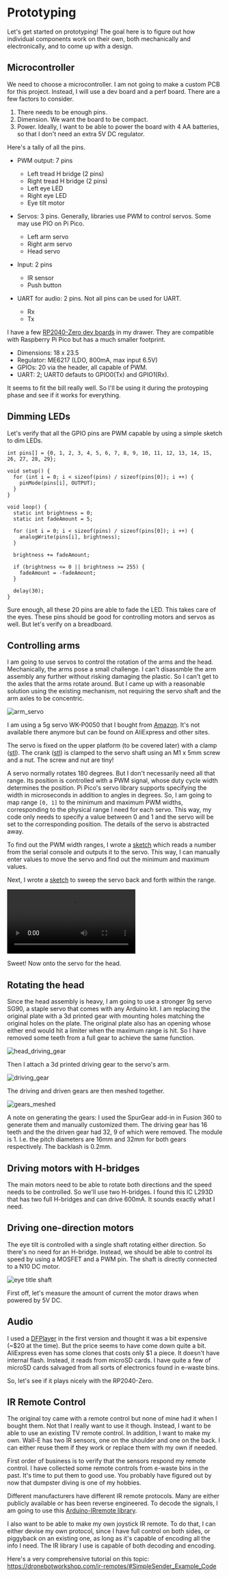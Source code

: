 # Prototyping

Let's get started on prototyping! The goal here is to figure out how individual components work on their own, both mechanically and electronically, and to come up with a design.

## Microcontroller

We need to choose a microcontroller. I am not going to make a custom PCB for this project. Instead, I will use a dev board and a perf board. There are a few factors to consider.

1. There needs to be enough pins.
1. Dimension. We want the board to be compact.
1. Power. Ideally, I want to be able to power the board with 4 AA batteries, so that I don't need an extra 5V DC regulator.

Here's a tally of all the pins.

* PWM output: 7 pins
  - Left tread H bridge (2 pins)
  - Right tread H bridge (2 pins)
  - Left eye LED
  - Right eye LED
  - Eye tilt motor

* Servos: 3 pins. Generally, libraries use PWM to control servos. Some may use PIO on Pi Pico.
  - Left arm servo
  - Right arm servo
  - Head servo

* Input: 2 pins
  - IR sensor
  - Push button

* UART for audio: 2 pins. Not all pins can be used for UART.
  - Rx
  - Tx

I have a few [RP2040-Zero dev boards](https://www.waveshare.com/rp2040-zero.htm) in my drawer. They are compatible with Raspberry Pi Pico but has a much smaller footprint.

* Dimensions: 18 x 23.5
* Regulator: ME6217 (LDO, 800mA, max input 6.5V)
* GPIOs: 20 via the header, all capable of PWM.
* UART: 2; UART0 defauts to GPIO0(Tx) and GPIO1(Rx).

It seems to fit the bill really well. So I'll be using it during the protoyping phase and see if it works for everything.

## Dimming LEDs

Let's verify that all the GPIO pins are PWM capable by using a simple sketch to dim LEDs.

```
int pins[] = {0, 1, 2, 3, 4, 5, 6, 7, 8, 9, 10, 11, 12, 13, 14, 15, 26, 27, 28, 29};

void setup() {
  for (int i = 0; i < sizeof(pins) / sizeof(pins[0]); i ++) {
    pinMode(pins[i], OUTPUT);
  }
}

void loop() {
  static int brightness = 0;
  static int fadeAmount = 5;
  
  for (int i = 0; i < sizeof(pins) / sizeof(pins[0]); i ++) {
    analogWrite(pins[i], brightness);
  }

  brightness += fadeAmount;

  if (brightness <= 0 || brightness >= 255) {
    fadeAmount = -fadeAmount;
  }

  delay(30);
}
```

Sure enough, all these 20 pins are able to fade the LED. This takes care of the eyes. These pins should be good for controlling motors and servos as well. But let's verify on a breadboard.

## Controlling arms

I am going to use servos to control the rotation of the arms and the head. Mechanically, the arms pose a small challenge. I can't disassmble the arm assembly any further without risking damaging the plastic. So I can't get to the axles that the arms rotate around. But I came up with a reasonable solution using the existing mechanism, not requiring the servo shaft and the arm axles to be concentric.

![arm_servo](IMG_0799.jpeg)

I am using a 5g servo WK-P0050 that I bought from [Amazon](https://www.amazon.com/gp/product/B09TKLQ44L). It's not available there anymore but can be found on AliExpress and other sites.

The servo is fixed on the upper platform (to be covered later) with a clamp ([stl](./stl/arm_servo_clamp.stl)). The crank ([stl](./stl/arm_servo_crank.stl)) is clamped to the servo shaft using an M1 x 5mm screw and a nut. The screw and nut are tiny!

A servo normally rotates 180 degrees. But I don't necessarily need all that range. Its position is controlled with a PWM signal, whose duty cycle width determines the position. Pi Pico's servo library supports specifying the width in microseconds in addition to angles in degrees. So, I am going to map range `[0, 1]` to the minimum and maximum PWM widths, corresponding to the physical range I need for each servo. This way, my code only needs to specify a value between 0 and 1 and the servo will be set to the corresponding position. The details of the servo is abstracted away.

To find out the PWM width ranges, I wrote a [sketch](./servo_calibrate/) which reads a number from the serial console and outputs it to the servo. This way, I can manually enter values to move the servo and find out the minimum and maximum values.

Next, I wrote a [sketch](./servo_sweep/) to sweep the servo back and forth within the range.

![sweep](IMG_0797.mov)

Sweet! Now onto the servo for the head.

## Rotating the head

Since the head assembly is heavy, I am going to use a stronger 9g servo SG90, a staple servo that comes with any Arduino kit. I am replacing the original plate with a 3d printed gear with mounting holes matching the original holes on the plate. The original plate also has an opening whose either end would hit a limiter when the maximum range is hit. So I have removed some teeth from a full gear to achieve the same function.

![head_driving_gear](IMG_0808.jpeg)

Then I attach a 3d printed driving gear to the servo's arm.

![driving_gear](IMG_0811.jpeg)

The driving and driven gears are then meshed together.

![gears_meshed](IMG_0810.jpeg)

A note on generating the gears: I used the SpurGear add-in in Fusion 360 to generate them and manually customized them. The driving gear has 16 teeth and the the driven gear had 32, 9 of which were removed. The module is 1. I.e. the pitch diameters are 16mm and 32mm for both gears respectively. The backlash is 0.2mm.

## Driving motors with H-bridges

The main motors need to be able to rotate both directions and the speed needs to be controlled. So we'll use two H-bridges. I found this IC L293D that has two full H-bridges and can drive 600mA. It sounds exactly what I need.

## Driving one-direction motors

The eye tilt is controlled with a single shaft rotating either direction. So there's no need for an H-bridge. Instead, we should be able to control its speed by using a MOSFET and a PWM pin. The shaft is directly connected to a N10 DC motor.

![eye title shaft](IMG_0795.jpeg)

First off, let's measure the amount of current the motor draws when powered by 5V DC.

## Audio

I used a [DFPlayer](https://www.dfrobot.com/product-1121.html) in the first version and thought it was a bit expensive (~$20 at the time). But the price seems to have come down quite a bit. AliExpress even has some clones that costs only $1 a piece. It doesn't have internal flash. Instead, it reads from microSD cards. I have quite a few of microSD cards salvaged from all sorts of electronics found in e-waste bins.

So, let's see if it plays nicely with the RP2040-Zero.

## IR Remote Control

The original toy came with a remote control but none of mine had it when I bought them. Not that I really want to use it though. Instead, I want to be able to use an existing TV remote control. In addition, I want to make my own. Wall-E has two IR sensors, one on the shoulder and one on the back. I can either reuse them if they work or replace them with my own if needed.

First order of business is to verify that the sensors respond my remote control. I have collected some remote controls from e-waste bins in the past. It's time to put them to good use. You probably have figured out by now that dumpster diving is one of my hobbies.

Different manufacturers have different IR remote protocols. Many are either publicly available or has been reverse engineered. To decode the signals, I am going to use this [Arduino-IRremote library](https://github.com/Arduino-IRremote/Arduino-IRremote).

I also want to be able to make my own joystick IR remote. To do that, I can either devise my own protocol, since I have full control on both sides, or piggyback on an existing one, as long as it's capable of encoding all the info I need. The IR library I use is capable of both decoding and encoding.

Here's a very comprehensive tutorial on this topic:
https://dronebotworkshop.com/ir-remotes/#SimpleSender_Example_Code


